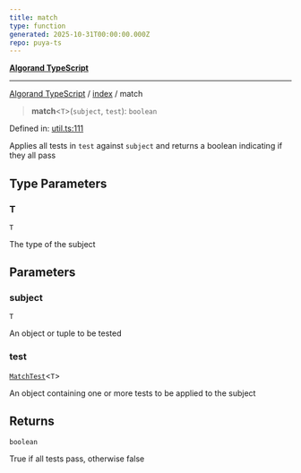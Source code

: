 ```yaml
---
title: match
type: function
generated: 2025-10-31T00:00:00.000Z
repo: puya-ts
---
```


[**Algorand TypeScript**](docs/_md/README)

---

[Algorand TypeScript](docs/_md/modules) / [index](/reference/algorand-typescript/api/index/readme/) / match

> **match**\<`T`\>(`subject`, `test`): `boolean`

Defined in: [util.ts:111](https://github.com/algorandfoundation/puya-ts/blob/main/packages/algo-ts/src/util.ts#L111)

Applies all tests in `test` against `subject` and returns a boolean indicating if they all pass

## Type Parameters

### T

`T`

The type of the subject

## Parameters

### subject

`T`

An object or tuple to be tested

### test

[`MatchTest`](/reference/algorand-typescript/api/index/-internal-/type-aliases/matchtest/)\<`T`\>

An object containing one or more tests to be applied to the subject

## Returns

`boolean`

True if all tests pass, otherwise false
